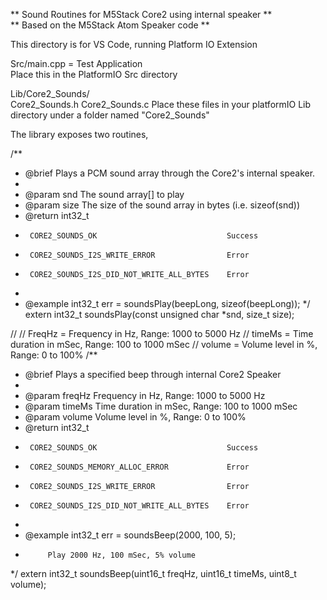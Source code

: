 ** Sound Routines for M5Stack Core2 using internal speaker **  
** Based on the M5Stack Atom Speaker code **
   
This directory is for VS Code, running Platform IO Extension  
  
Src/main.cpp = Test Application  
   Place this in the PlatformIO Src directory  
   
Lib/Core2_Sounds/  
  Core2_Sounds.h
   Core2_Sounds.c
  Place these files in your platformIO Lib directory under a folder named "Core2_Sounds"
  
The library exposes two routines,


/**
 * @brief Plays a PCM sound array through the Core2's internal speaker.
 * 
 * @param snd       The sound array[] to play
 * @param size      The size of the sound array in bytes (i.e. sizeof(snd))
 * @return int32_t  
 *      CORE2_SOUNDS_OK                             Success             
 *      CORE2_SOUNDS_I2S_WRITE_ERROR                Error
 *      CORE2_SOUNDS_I2S_DID_NOT_WRITE_ALL_BYTES    Error   
 * 
 * @example int32_t err = soundsPlay(beepLong, sizeof(beepLong));
 */
extern int32_t soundsPlay(const unsigned char *snd, size_t size);



// 
//   FreqHz = Frequency in Hz, Range: 1000 to 5000 Hz
//   timeMs = Time duration in mSec, Range: 100 to 1000 mSec
//   volume = Volume level in %, Range: 0 to 100%
/**
 * @brief Plays a specified beep through internal Core2 Speaker
 * 
 * @param freqHz    Frequency in Hz, Range: 1000 to 5000 Hz
 * @param timeMs    Time duration in mSec, Range: 100 to 1000 mSec
 * @param volume    Volume level in %, Range: 0 to 100%
 * @return int32_t 
 *      CORE2_SOUNDS_OK                             Success             
 *      CORE2_SOUNDS_MEMORY_ALLOC_ERROR             Error   
 *      CORE2_SOUNDS_I2S_WRITE_ERROR                Error
 *      CORE2_SOUNDS_I2S_DID_NOT_WRITE_ALL_BYTES    Error   
 * 
 * @example int32_t err = soundsBeep(2000, 100, 5);
 *          Play 2000 Hz, 100 mSec, 5% volume
 */
extern int32_t soundsBeep(uint16_t freqHz, uint16_t timeMs, uint8_t volume);

